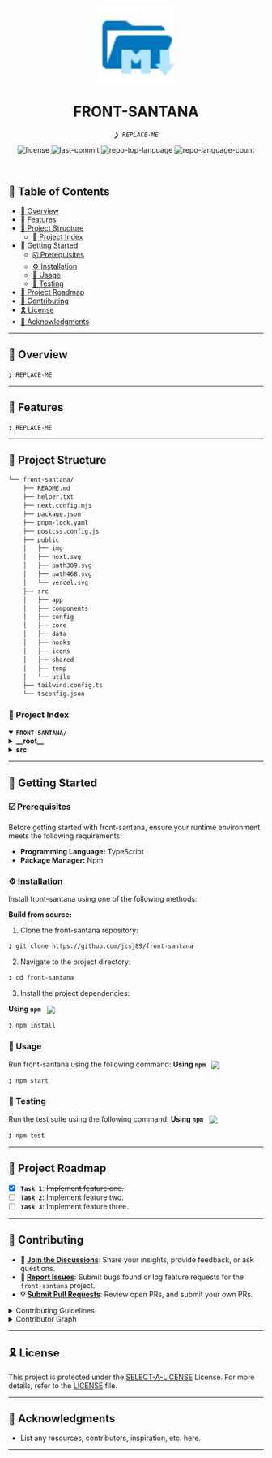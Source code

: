 <p align="center">
    <img src="https://raw.githubusercontent.com/PKief/vscode-material-icon-theme/ec559a9f6bfd399b82bb44393651661b08aaf7ba/icons/folder-markdown-open.svg" align="center" width="30%">
</p>
<p align="center"><h1 align="center">FRONT-SANTANA</h1></p>
<p align="center">
	<em><code>❯ REPLACE-ME</code></em>
</p>
<p align="center">
	<img src="https://img.shields.io/github/license/jcsj89/front-santana?style=default&logo=opensourceinitiative&logoColor=white&color=0080ff" alt="license">
	<img src="https://img.shields.io/github/last-commit/jcsj89/front-santana?style=default&logo=git&logoColor=white&color=0080ff" alt="last-commit">
	<img src="https://img.shields.io/github/languages/top/jcsj89/front-santana?style=default&color=0080ff" alt="repo-top-language">
	<img src="https://img.shields.io/github/languages/count/jcsj89/front-santana?style=default&color=0080ff" alt="repo-language-count">
</p>
<p align="center"><!-- default option, no dependency badges. -->
</p>
<p align="center">
	<!-- default option, no dependency badges. -->
</p>
<br>

## 🔗 Table of Contents

- [📍 Overview](#-overview)
- [👾 Features](#-features)
- [📁 Project Structure](#-project-structure)
  - [📂 Project Index](#-project-index)
- [🚀 Getting Started](#-getting-started)
  - [☑️ Prerequisites](#-prerequisites)
  - [⚙️ Installation](#-installation)
  - [🤖 Usage](#🤖-usage)
  - [🧪 Testing](#🧪-testing)
- [📌 Project Roadmap](#-project-roadmap)
- [🔰 Contributing](#-contributing)
- [🎗 License](#-license)
- [🙌 Acknowledgments](#-acknowledgments)

---

## 📍 Overview

<code>❯ REPLACE-ME</code>

---

## 👾 Features

<code>❯ REPLACE-ME</code>

---

## 📁 Project Structure

```sh
└── front-santana/
    ├── README.md
    ├── helper.txt
    ├── next.config.mjs
    ├── package.json
    ├── pnpm-lock.yaml
    ├── postcss.config.js
    ├── public
    │   ├── img
    │   ├── next.svg
    │   ├── path309.svg
    │   ├── path468.svg
    │   └── vercel.svg
    ├── src
    │   ├── app
    │   ├── components
    │   ├── config
    │   ├── core
    │   ├── data
    │   ├── hooks
    │   ├── icons
    │   ├── shared
    │   ├── temp
    │   └── utils
    ├── tailwind.config.ts
    └── tsconfig.json
```


### 📂 Project Index
<details open>
	<summary><b><code>FRONT-SANTANA/</code></b></summary>
	<details> <!-- __root__ Submodule -->
		<summary><b>__root__</b></summary>
		<blockquote>
			<table>
			<tr>
				<td><b><a href='https://github.com/jcsj89/front-santana/blob/master/next.config.mjs'>next.config.mjs</a></b></td>
				<td><code>❯ REPLACE-ME</code></td>
			</tr>
			<tr>
				<td><b><a href='https://github.com/jcsj89/front-santana/blob/master/postcss.config.js'>postcss.config.js</a></b></td>
				<td><code>❯ REPLACE-ME</code></td>
			</tr>
			<tr>
				<td><b><a href='https://github.com/jcsj89/front-santana/blob/master/pnpm-lock.yaml'>pnpm-lock.yaml</a></b></td>
				<td><code>❯ REPLACE-ME</code></td>
			</tr>
			<tr>
				<td><b><a href='https://github.com/jcsj89/front-santana/blob/master/helper.txt'>helper.txt</a></b></td>
				<td><code>❯ REPLACE-ME</code></td>
			</tr>
			<tr>
				<td><b><a href='https://github.com/jcsj89/front-santana/blob/master/tsconfig.json'>tsconfig.json</a></b></td>
				<td><code>❯ REPLACE-ME</code></td>
			</tr>
			<tr>
				<td><b><a href='https://github.com/jcsj89/front-santana/blob/master/package.json'>package.json</a></b></td>
				<td><code>❯ REPLACE-ME</code></td>
			</tr>
			<tr>
				<td><b><a href='https://github.com/jcsj89/front-santana/blob/master/tailwind.config.ts'>tailwind.config.ts</a></b></td>
				<td><code>❯ REPLACE-ME</code></td>
			</tr>
			</table>
		</blockquote>
	</details>
	<details> <!-- src Submodule -->
		<summary><b>src</b></summary>
		<blockquote>
			<details>
				<summary><b>shared</b></summary>
				<blockquote>
					<table>
					<tr>
						<td><b><a href='https://github.com/jcsj89/front-santana/blob/master/src/shared/EmailInterface.ts'>EmailInterface.ts</a></b></td>
						<td><code>❯ REPLACE-ME</code></td>
					</tr>
					<tr>
						<td><b><a href='https://github.com/jcsj89/front-santana/blob/master/src/shared/CitiesAndStatesInterface.ts'>CitiesAndStatesInterface.ts</a></b></td>
						<td><code>❯ REPLACE-ME</code></td>
					</tr>
					</table>
				</blockquote>
			</details>
			<details>
				<summary><b>core</b></summary>
				<blockquote>
					<table>
					<tr>
						<td><b><a href='https://github.com/jcsj89/front-santana/blob/master/src/core/IProductProperties.ts'>IProductProperties.ts</a></b></td>
						<td><code>❯ REPLACE-ME</code></td>
					</tr>
					<tr>
						<td><b><a href='https://github.com/jcsj89/front-santana/blob/master/src/core/ProductModel.ts'>ProductModel.ts</a></b></td>
						<td><code>❯ REPLACE-ME</code></td>
					</tr>
					<tr>
						<td><b><a href='https://github.com/jcsj89/front-santana/blob/master/src/core/Document.ts'>Document.ts</a></b></td>
						<td><code>❯ REPLACE-ME</code></td>
					</tr>
					</table>
				</blockquote>
			</details>
			<details>
				<summary><b>config</b></summary>
				<blockquote>
					<table>
					<tr>
						<td><b><a href='https://github.com/jcsj89/front-santana/blob/master/src/config/util.ts'>util.ts</a></b></td>
						<td><code>❯ REPLACE-ME</code></td>
					</tr>
					<tr>
						<td><b><a href='https://github.com/jcsj89/front-santana/blob/master/src/config/resend.ts'>resend.ts</a></b></td>
						<td><code>❯ REPLACE-ME</code></td>
					</tr>
					<tr>
						<td><b><a href='https://github.com/jcsj89/front-santana/blob/master/src/config/api.ts'>api.ts</a></b></td>
						<td><code>❯ REPLACE-ME</code></td>
					</tr>
					</table>
				</blockquote>
			</details>
			<details>
				<summary><b>components</b></summary>
				<blockquote>
					<details>
						<summary><b>shared</b></summary>
						<blockquote>
							<table>
							<tr>
								<td><b><a href='https://github.com/jcsj89/front-santana/blob/master/src/components/shared/EmailSend.tsx'>EmailSend.tsx</a></b></td>
								<td><code>❯ REPLACE-ME</code></td>
							</tr>
							<tr>
								<td><b><a href='https://github.com/jcsj89/front-santana/blob/master/src/components/shared/Email.tsx'>Email.tsx</a></b></td>
								<td><code>❯ REPLACE-ME</code></td>
							</tr>
							</table>
						</blockquote>
					</details>
					<details>
						<summary><b>form</b></summary>
						<blockquote>
							<table>
							<tr>
								<td><b><a href='https://github.com/jcsj89/front-santana/blob/master/src/components/form/Select.tsx'>Select.tsx</a></b></td>
								<td><code>❯ REPLACE-ME</code></td>
							</tr>
							<tr>
								<td><b><a href='https://github.com/jcsj89/front-santana/blob/master/src/components/form/ContactForm.tsx'>ContactForm.tsx</a></b></td>
								<td><code>❯ REPLACE-ME</code></td>
							</tr>
							<tr>
								<td><b><a href='https://github.com/jcsj89/front-santana/blob/master/src/components/form/Input.tsx'>Input.tsx</a></b></td>
								<td><code>❯ REPLACE-ME</code></td>
							</tr>
							<tr>
								<td><b><a href='https://github.com/jcsj89/front-santana/blob/master/src/components/form/InputComponent.tsx'>InputComponent.tsx</a></b></td>
								<td><code>❯ REPLACE-ME</code></td>
							</tr>
							<tr>
								<td><b><a href='https://github.com/jcsj89/front-santana/blob/master/src/components/form/TextArea.tsx'>TextArea.tsx</a></b></td>
								<td><code>❯ REPLACE-ME</code></td>
							</tr>
							</table>
						</blockquote>
					</details>
					<details>
						<summary><b>UI</b></summary>
						<blockquote>
							<table>
							<tr>
								<td><b><a href='https://github.com/jcsj89/front-santana/blob/master/src/components/UI/DarkMode.tsx'>DarkMode.tsx</a></b></td>
								<td><code>❯ REPLACE-ME</code></td>
							</tr>
							<tr>
								<td><b><a href='https://github.com/jcsj89/front-santana/blob/master/src/components/UI/Button.tsx'>Button.tsx</a></b></td>
								<td><code>❯ REPLACE-ME</code></td>
							</tr>
							<tr>
								<td><b><a href='https://github.com/jcsj89/front-santana/blob/master/src/components/UI/LinkPage.tsx'>LinkPage.tsx</a></b></td>
								<td><code>❯ REPLACE-ME</code></td>
							</tr>
							</table>
						</blockquote>
					</details>
					<details>
						<summary><b>site</b></summary>
						<blockquote>
							<details>
								<summary><b>top</b></summary>
								<blockquote>
									<table>
									<tr>
										<td><b><a href='https://github.com/jcsj89/front-santana/blob/master/src/components/site/top/ContactTopHeader.tsx'>ContactTopHeader.tsx</a></b></td>
										<td><code>❯ REPLACE-ME</code></td>
									</tr>
									<tr>
										<td><b><a href='https://github.com/jcsj89/front-santana/blob/master/src/components/site/top/Logo.tsx'>Logo.tsx</a></b></td>
										<td><code>❯ REPLACE-ME</code></td>
									</tr>
									<tr>
										<td><b><a href='https://github.com/jcsj89/front-santana/blob/master/src/components/site/top/ItemMenu.tsx'>ItemMenu.tsx</a></b></td>
										<td><code>❯ REPLACE-ME</code></td>
									</tr>
									<tr>
										<td><b><a href='https://github.com/jcsj89/front-santana/blob/master/src/components/site/top/Login.tsx'>Login.tsx</a></b></td>
										<td><code>❯ REPLACE-ME</code></td>
									</tr>
									<tr>
										<td><b><a href='https://github.com/jcsj89/front-santana/blob/master/src/components/site/top/Header.tsx'>Header.tsx</a></b></td>
										<td><code>❯ REPLACE-ME</code></td>
									</tr>
									<tr>
										<td><b><a href='https://github.com/jcsj89/front-santana/blob/master/src/components/site/top/NavBar.tsx'>NavBar.tsx</a></b></td>
										<td><code>❯ REPLACE-ME</code></td>
									</tr>
									</table>
								</blockquote>
							</details>
							<details>
								<summary><b>login</b></summary>
								<blockquote>
									<table>
									<tr>
										<td><b><a href='https://github.com/jcsj89/front-santana/blob/master/src/components/site/login/AleatoryImage.tsx'>AleatoryImage.tsx</a></b></td>
										<td><code>❯ REPLACE-ME</code></td>
									</tr>
									</table>
								</blockquote>
							</details>
							<details>
								<summary><b>contact</b></summary>
								<blockquote>
									<table>
									<tr>
										<td><b><a href='https://github.com/jcsj89/front-santana/blob/master/src/components/site/contact/Form.tsx'>Form.tsx</a></b></td>
										<td><code>❯ REPLACE-ME</code></td>
									</tr>
									<tr>
										<td><b><a href='https://github.com/jcsj89/front-santana/blob/master/src/components/site/contact/MapCard.tsx'>MapCard.tsx</a></b></td>
										<td><code>❯ REPLACE-ME</code></td>
									</tr>
									<tr>
										<td><b><a href='https://github.com/jcsj89/front-santana/blob/master/src/components/site/contact/AddressCard.tsx'>AddressCard.tsx</a></b></td>
										<td><code>❯ REPLACE-ME</code></td>
									</tr>
									</table>
								</blockquote>
							</details>
							<details>
								<summary><b>products</b></summary>
								<blockquote>
									<table>
									<tr>
										<td><b><a href='https://github.com/jcsj89/front-santana/blob/master/src/components/site/products/TitlePageProduct.tsx'>TitlePageProduct.tsx</a></b></td>
										<td><code>❯ REPLACE-ME</code></td>
									</tr>
									<tr>
										<td><b><a href='https://github.com/jcsj89/front-santana/blob/master/src/components/site/products/TagsProductCard.tsx'>TagsProductCard.tsx</a></b></td>
										<td><code>❯ REPLACE-ME</code></td>
									</tr>
									<tr>
										<td><b><a href='https://github.com/jcsj89/front-santana/blob/master/src/components/site/products/cores.phmetro.ts'>cores.phmetro.ts</a></b></td>
										<td><code>❯ REPLACE-ME</code></td>
									</tr>
									<tr>
										<td><b><a href='https://github.com/jcsj89/front-santana/blob/master/src/components/site/products/ProductCard.tsx'>ProductCard.tsx</a></b></td>
										<td><code>❯ REPLACE-ME</code></td>
									</tr>
									<tr>
										<td><b><a href='https://github.com/jcsj89/front-santana/blob/master/src/components/site/products/ProductTableCard.tsx'>ProductTableCard.tsx</a></b></td>
										<td><code>❯ REPLACE-ME</code></td>
									</tr>
									<tr>
										<td><b><a href='https://github.com/jcsj89/front-santana/blob/master/src/components/site/products/ProductPage.tsx'>ProductPage.tsx</a></b></td>
										<td><code>❯ REPLACE-ME</code></td>
									</tr>
									<tr>
										<td><b><a href='https://github.com/jcsj89/front-santana/blob/master/src/components/site/products/AsideGroup.tsx'>AsideGroup.tsx</a></b></td>
										<td><code>❯ REPLACE-ME</code></td>
									</tr>
									<tr>
										<td><b><a href='https://github.com/jcsj89/front-santana/blob/master/src/components/site/products/DilutionDescription.tsx'>DilutionDescription.tsx</a></b></td>
										<td><code>❯ REPLACE-ME</code></td>
									</tr>
									<tr>
										<td><b><a href='https://github.com/jcsj89/front-santana/blob/master/src/components/site/products/AsideMenu.tsx'>AsideMenu.tsx</a></b></td>
										<td><code>❯ REPLACE-ME</code></td>
									</tr>
									<tr>
										<td><b><a href='https://github.com/jcsj89/front-santana/blob/master/src/components/site/products/IndicacaoDeUso.tsx'>IndicacaoDeUso.tsx</a></b></td>
										<td><code>❯ REPLACE-ME</code></td>
									</tr>
									<tr>
										<td><b><a href='https://github.com/jcsj89/front-santana/blob/master/src/components/site/products/colors.product.name.ts'>colors.product.name.ts</a></b></td>
										<td><code>❯ REPLACE-ME</code></td>
									</tr>
									<tr>
										<td><b><a href='https://github.com/jcsj89/front-santana/blob/master/src/components/site/products/ModoDeUso.tsx'>ModoDeUso.tsx</a></b></td>
										<td><code>❯ REPLACE-ME</code></td>
									</tr>
									<tr>
										<td><b><a href='https://github.com/jcsj89/front-santana/blob/master/src/components/site/products/Phmetro.tsx'>Phmetro.tsx</a></b></td>
										<td><code>❯ REPLACE-ME</code></td>
									</tr>
									<tr>
										<td><b><a href='https://github.com/jcsj89/front-santana/blob/master/src/components/site/products/DilutionPercentageBar.tsx'>DilutionPercentageBar.tsx</a></b></td>
										<td><code>❯ REPLACE-ME</code></td>
									</tr>
									</table>
								</blockquote>
							</details>
							<details>
								<summary><b>home</b></summary>
								<blockquote>
									<table>
									<tr>
										<td><b><a href='https://github.com/jcsj89/front-santana/blob/master/src/components/site/home/SessionBase.tsx'>SessionBase.tsx</a></b></td>
										<td><code>❯ REPLACE-ME</code></td>
									</tr>
									<tr>
										<td><b><a href='https://github.com/jcsj89/front-santana/blob/master/src/components/site/home/ImageCard.tsx'>ImageCard.tsx</a></b></td>
										<td><code>❯ REPLACE-ME</code></td>
									</tr>
									</table>
									<details>
										<summary><b>sections</b></summary>
										<blockquote>
											<table>
											<tr>
												<td><b><a href='https://github.com/jcsj89/front-santana/blob/master/src/components/site/home/sections/WhatWeDo.tsx'>WhatWeDo.tsx</a></b></td>
												<td><code>❯ REPLACE-ME</code></td>
											</tr>
											<tr>
												<td><b><a href='https://github.com/jcsj89/front-santana/blob/master/src/components/site/home/sections/HeroSection.tsx'>HeroSection.tsx</a></b></td>
												<td><code>❯ REPLACE-ME</code></td>
											</tr>
											<tr>
												<td><b><a href='https://github.com/jcsj89/front-santana/blob/master/src/components/site/home/sections/KindCarsSection.tsx'>KindCarsSection.tsx</a></b></td>
												<td><code>❯ REPLACE-ME</code></td>
											</tr>
											<tr>
												<td><b><a href='https://github.com/jcsj89/front-santana/blob/master/src/components/site/home/sections/QuotesMessages.tsx'>QuotesMessages.tsx</a></b></td>
												<td><code>❯ REPLACE-ME</code></td>
											</tr>
											<tr>
												<td><b><a href='https://github.com/jcsj89/front-santana/blob/master/src/components/site/home/sections/ContactSection.tsx'>ContactSection.tsx</a></b></td>
												<td><code>❯ REPLACE-ME</code></td>
											</tr>
											<tr>
												<td><b><a href='https://github.com/jcsj89/front-santana/blob/master/src/components/site/home/sections/AboutUsSection.tsx'>AboutUsSection.tsx</a></b></td>
												<td><code>❯ REPLACE-ME</code></td>
											</tr>
											</table>
										</blockquote>
									</details>
								</blockquote>
							</details>
							<details>
								<summary><b>footer</b></summary>
								<blockquote>
									<table>
									<tr>
										<td><b><a href='https://github.com/jcsj89/front-santana/blob/master/src/components/site/footer/Footer.tsx'>Footer.tsx</a></b></td>
										<td><code>❯ REPLACE-ME</code></td>
									</tr>
									</table>
								</blockquote>
							</details>
						</blockquote>
					</details>
				</blockquote>
			</details>
			<details>
				<summary><b>hooks</b></summary>
				<blockquote>
					<table>
					<tr>
						<td><b><a href='https://github.com/jcsj89/front-santana/blob/master/src/hooks/useHttp.ts'>useHttp.ts</a></b></td>
						<td><code>❯ REPLACE-ME</code></td>
					</tr>
					<tr>
						<td><b><a href='https://github.com/jcsj89/front-santana/blob/master/src/hooks/useInput.ts'>useInput.ts</a></b></td>
						<td><code>❯ REPLACE-ME</code></td>
					</tr>
					<tr>
						<td><b><a href='https://github.com/jcsj89/front-santana/blob/master/src/hooks/useFetch.ts'>useFetch.ts</a></b></td>
						<td><code>❯ REPLACE-ME</code></td>
					</tr>
					</table>
				</blockquote>
			</details>
			<details>
				<summary><b>temp</b></summary>
				<blockquote>
					<table>
					<tr>
						<td><b><a href='https://github.com/jcsj89/front-santana/blob/master/src/temp/menu.excalidraw.json'>menu.excalidraw.json</a></b></td>
						<td><code>❯ REPLACE-ME</code></td>
					</tr>
					</table>
				</blockquote>
			</details>
			<details>
				<summary><b>utils</b></summary>
				<blockquote>
					<table>
					<tr>
						<td><b><a href='https://github.com/jcsj89/front-santana/blob/master/src/utils/colors.ts'>colors.ts</a></b></td>
						<td><code>❯ REPLACE-ME</code></td>
					</tr>
					<tr>
						<td><b><a href='https://github.com/jcsj89/front-santana/blob/master/src/utils/images.ts'>images.ts</a></b></td>
						<td><code>❯ REPLACE-ME</code></td>
					</tr>
					<tr>
						<td><b><a href='https://github.com/jcsj89/front-santana/blob/master/src/utils/ProductUtils.ts'>ProductUtils.ts</a></b></td>
						<td><code>❯ REPLACE-ME</code></td>
					</tr>
					<tr>
						<td><b><a href='https://github.com/jcsj89/front-santana/blob/master/src/utils/fonts.ts'>fonts.ts</a></b></td>
						<td><code>❯ REPLACE-ME</code></td>
					</tr>
					</table>
				</blockquote>
			</details>
			<details>
				<summary><b>app</b></summary>
				<blockquote>
					<table>
					<tr>
						<td><b><a href='https://github.com/jcsj89/front-santana/blob/master/src/app/layout.tsx'>layout.tsx</a></b></td>
						<td><code>❯ REPLACE-ME</code></td>
					</tr>
					<tr>
						<td><b><a href='https://github.com/jcsj89/front-santana/blob/master/src/app/globals.css'>globals.css</a></b></td>
						<td><code>❯ REPLACE-ME</code></td>
					</tr>
					<tr>
						<td><b><a href='https://github.com/jcsj89/front-santana/blob/master/src/app/not-found.tsx'>not-found.tsx</a></b></td>
						<td><code>❯ REPLACE-ME</code></td>
					</tr>
					<tr>
						<td><b><a href='https://github.com/jcsj89/front-santana/blob/master/src/app/page.bkp.tsx'>page.bkp.tsx</a></b></td>
						<td><code>❯ REPLACE-ME</code></td>
					</tr>
					</table>
					<details>
						<summary><b>login</b></summary>
						<blockquote>
							<table>
							<tr>
								<td><b><a href='https://github.com/jcsj89/front-santana/blob/master/src/app/login/page.tsx'>page.tsx</a></b></td>
								<td><code>❯ REPLACE-ME</code></td>
							</tr>
							</table>
						</blockquote>
					</details>
					<details>
						<summary><b>(dashboard)</b></summary>
						<blockquote>
							<details>
								<summary><b>teste</b></summary>
								<blockquote>
									<table>
									<tr>
										<td><b><a href='https://github.com/jcsj89/front-santana/blob/master/src/app/(dashboard)/teste/page.tsx'>page.tsx</a></b></td>
										<td><code>❯ REPLACE-ME</code></td>
									</tr>
									</table>
								</blockquote>
							</details>
							<details>
								<summary><b>dashboard</b></summary>
								<blockquote>
									<table>
									<tr>
										<td><b><a href='https://github.com/jcsj89/front-santana/blob/master/src/app/(dashboard)/dashboard/layout.tsx'>layout.tsx</a></b></td>
										<td><code>❯ REPLACE-ME</code></td>
									</tr>
									<tr>
										<td><b><a href='https://github.com/jcsj89/front-santana/blob/master/src/app/(dashboard)/dashboard/page.tsx'>page.tsx</a></b></td>
										<td><code>❯ REPLACE-ME</code></td>
									</tr>
									</table>
								</blockquote>
							</details>
						</blockquote>
					</details>
					<details>
						<summary><b>(public)</b></summary>
						<blockquote>
							<table>
							<tr>
								<td><b><a href='https://github.com/jcsj89/front-santana/blob/master/src/app/(public)/layout.tsx'>layout.tsx</a></b></td>
								<td><code>❯ REPLACE-ME</code></td>
							</tr>
							<tr>
								<td><b><a href='https://github.com/jcsj89/front-santana/blob/master/src/app/(public)/page.tsx'>page.tsx</a></b></td>
								<td><code>❯ REPLACE-ME</code></td>
							</tr>
							</table>
							<details>
								<summary><b>contato</b></summary>
								<blockquote>
									<table>
									<tr>
										<td><b><a href='https://github.com/jcsj89/front-santana/blob/master/src/app/(public)/contato/page.tsx'>page.tsx</a></b></td>
										<td><code>❯ REPLACE-ME</code></td>
									</tr>
									</table>
								</blockquote>
							</details>
							<details>
								<summary><b>produtos</b></summary>
								<blockquote>
									<table>
									<tr>
										<td><b><a href='https://github.com/jcsj89/front-santana/blob/master/src/app/(public)/produtos/page.tsx'>page.tsx</a></b></td>
										<td><code>❯ REPLACE-ME</code></td>
									</tr>
									</table>
									<details>
										<summary><b>[id]</b></summary>
										<blockquote>
											<table>
											<tr>
												<td><b><a href='https://github.com/jcsj89/front-santana/blob/master/src/app/(public)/produtos/[id]/page.tsx'>page.tsx</a></b></td>
												<td><code>❯ REPLACE-ME</code></td>
											</tr>
											</table>
										</blockquote>
									</details>
								</blockquote>
							</details>
							<details>
								<summary><b>sobre</b></summary>
								<blockquote>
									<table>
									<tr>
										<td><b><a href='https://github.com/jcsj89/front-santana/blob/master/src/app/(public)/sobre/page.tsx'>page.tsx</a></b></td>
										<td><code>❯ REPLACE-ME</code></td>
									</tr>
									</table>
								</blockquote>
							</details>
						</blockquote>
					</details>
					<details>
						<summary><b>api</b></summary>
						<blockquote>
							<details>
								<summary><b>email</b></summary>
								<blockquote>
									<details>
										<summary><b>send</b></summary>
										<blockquote>
											<table>
											<tr>
												<td><b><a href='https://github.com/jcsj89/front-santana/blob/master/src/app/api/email/send/route.ts'>route.ts</a></b></td>
												<td><code>❯ REPLACE-ME</code></td>
											</tr>
											</table>
										</blockquote>
									</details>
								</blockquote>
							</details>
						</blockquote>
					</details>
				</blockquote>
			</details>
			<details>
				<summary><b>icons</b></summary>
				<blockquote>
					<table>
					<tr>
						<td><b><a href='https://github.com/jcsj89/front-santana/blob/master/src/icons/index.tsx'>index.tsx</a></b></td>
						<td><code>❯ REPLACE-ME</code></td>
					</tr>
					</table>
				</blockquote>
			</details>
		</blockquote>
	</details>
</details>

---
## 🚀 Getting Started

### ☑️ Prerequisites

Before getting started with front-santana, ensure your runtime environment meets the following requirements:

- **Programming Language:** TypeScript
- **Package Manager:** Npm


### ⚙️ Installation

Install front-santana using one of the following methods:

**Build from source:**

1. Clone the front-santana repository:
```sh
❯ git clone https://github.com/jcsj89/front-santana
```

2. Navigate to the project directory:
```sh
❯ cd front-santana
```

3. Install the project dependencies:


**Using `npm`** &nbsp; [<img align="center" src="https://img.shields.io/badge/npm-CB3837.svg?style={badge_style}&logo=npm&logoColor=white" />](https://www.npmjs.com/)

```sh
❯ npm install
```




### 🤖 Usage
Run front-santana using the following command:
**Using `npm`** &nbsp; [<img align="center" src="https://img.shields.io/badge/npm-CB3837.svg?style={badge_style}&logo=npm&logoColor=white" />](https://www.npmjs.com/)

```sh
❯ npm start
```


### 🧪 Testing
Run the test suite using the following command:
**Using `npm`** &nbsp; [<img align="center" src="https://img.shields.io/badge/npm-CB3837.svg?style={badge_style}&logo=npm&logoColor=white" />](https://www.npmjs.com/)

```sh
❯ npm test
```


---
## 📌 Project Roadmap

- [X] **`Task 1`**: <strike>Implement feature one.</strike>
- [ ] **`Task 2`**: Implement feature two.
- [ ] **`Task 3`**: Implement feature three.

---

## 🔰 Contributing

- **💬 [Join the Discussions](https://github.com/jcsj89/front-santana/discussions)**: Share your insights, provide feedback, or ask questions.
- **🐛 [Report Issues](https://github.com/jcsj89/front-santana/issues)**: Submit bugs found or log feature requests for the `front-santana` project.
- **💡 [Submit Pull Requests](https://github.com/jcsj89/front-santana/blob/main/CONTRIBUTING.md)**: Review open PRs, and submit your own PRs.

<details closed>
<summary>Contributing Guidelines</summary>

1. **Fork the Repository**: Start by forking the project repository to your github account.
2. **Clone Locally**: Clone the forked repository to your local machine using a git client.
   ```sh
   git clone https://github.com/jcsj89/front-santana
   ```
3. **Create a New Branch**: Always work on a new branch, giving it a descriptive name.
   ```sh
   git checkout -b new-feature-x
   ```
4. **Make Your Changes**: Develop and test your changes locally.
5. **Commit Your Changes**: Commit with a clear message describing your updates.
   ```sh
   git commit -m 'Implemented new feature x.'
   ```
6. **Push to github**: Push the changes to your forked repository.
   ```sh
   git push origin new-feature-x
   ```
7. **Submit a Pull Request**: Create a PR against the original project repository. Clearly describe the changes and their motivations.
8. **Review**: Once your PR is reviewed and approved, it will be merged into the main branch. Congratulations on your contribution!
</details>

<details closed>
<summary>Contributor Graph</summary>
<br>
<p align="left">
   <a href="https://github.com{/jcsj89/front-santana/}graphs/contributors">
      <img src="https://contrib.rocks/image?repo=jcsj89/front-santana">
   </a>
</p>
</details>

---

## 🎗 License

This project is protected under the [SELECT-A-LICENSE](https://choosealicense.com/licenses) License. For more details, refer to the [LICENSE](https://choosealicense.com/licenses/) file.

---

## 🙌 Acknowledgments

- List any resources, contributors, inspiration, etc. here.

---
